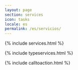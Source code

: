 ```yaml
---
layout: page
section: services
icon: tasks
locale: es
permalink: /es/servicios/
---
```


{% include services.html %}

{% include typeservices.html %}

{% include calltoaction.html %}
